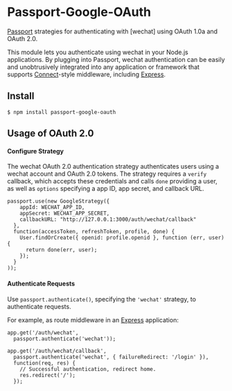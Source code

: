 # Passport-Google-OAuth

[Passport](http://passportjs.org/) strategies for authenticating with [wechat]
using OAuth 1.0a and OAuth 2.0.

This module lets you authenticate using wechat in your Node.js applications.
By plugging into Passport, wechat authentication can be easily and
unobtrusively integrated into any application or framework that supports
[Connect](http://www.senchalabs.org/connect/)-style middleware, including
[Express](http://expressjs.com/).

## Install

    $ npm install passport-google-oauth

## Usage of OAuth 2.0

#### Configure Strategy

The wechat OAuth 2.0 authentication strategy authenticates users using a wechat
account and OAuth 2.0 tokens.  The strategy requires a `verify` callback, which
accepts these credentials and calls `done` providing a user, as well as
`options` specifying a app ID, app secret, and callback URL.

    passport.use(new GoogleStrategy({
        appId: WECHAT_APP_ID,
        appSecret: WECHAT_APP_SECRET,
        callbackURL: "http://127.0.0.1:3000/auth/wechat/callback"
      },
      function(accessToken, refreshToken, profile, done) {
        User.findOrCreate({ openid: profile.openid }, function (err, user) {
          return done(err, user);
        });
      }
    ));

#### Authenticate Requests

Use `passport.authenticate()`, specifying the `'wechat'` strategy, to
authenticate requests.

For example, as route middleware in an [Express](http://expressjs.com/)
application:

    app.get('/auth/wechat',
      passport.authenticate('wechat'));

    app.get('/auth/wechat/callback', 
      passport.authenticate('wechat', { failureRedirect: '/login' }),
      function(req, res) {
        // Successful authentication, redirect home.
        res.redirect('/');
      });
